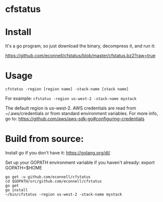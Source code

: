 # cfstatus

# Install

It's a go program, so just download the binary, decompress it, and run it:

https://github.com/econnell/cfstatus/blob/master/cfstatus.bz2?raw=true

# Usage

```cfstatus -region [region name] -stack-name [stack name]```

For example:  ```cfstatus -region us-west-2 -stack-name mystack```

The default region is us-west-2.  AWS credentials are read from ~/.aws/credentials or from standard environment variables.  For more info, go to: https://github.com/aws/aws-sdk-go#configuring-credentials

# Build from source:

Install go if you don't have it:  https://golang.org/dl/

Set up your GOPATH environment variable if you haven't already:  export GOPATH=$HOME

```
go get -u github.com/econnell/cfstatus
cd $GOPATH/src/github.com/econnell/cfstatus
go get
go install
~/bin/cfstatus -region us-west-2 -stack-name mystack
```

